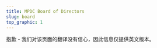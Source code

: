 ```yaml
---
title: MPDC Board of Directors
slug: board
top_graphic: 1
---
```


抱歉 - 我们对该页面的翻译没有信心，因此信息仅提供英文版本。




